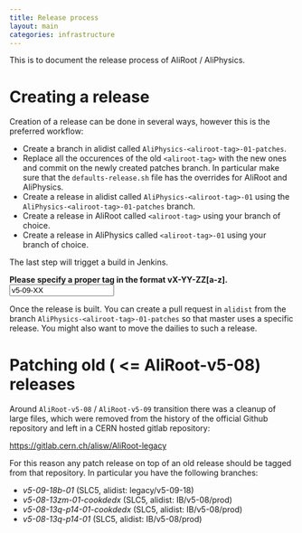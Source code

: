 ```yaml
---
title: Release process
layout: main
categories: infrastructure
---
```


This is to document the release process of AliRoot / AliPhysics.

# Creating a release

Creation of a release can be done in several ways, however this is the preferred workflow:

* Create a branch in alidist called `AliPhysics-<aliroot-tag>-01-patches`.
* Replace all the occurences of the old `<aliroot-tag>` with the new ones and commit on the newly created patches branch. In particular make sure that the `defaults-release.sh` file has the overrides for AliRoot and AliPhysics.
* Create a release in alidist called `AliPhysics-<aliroot-tag>-01` using the `AliPhysics-<aliroot-tag>-01-patches` branch. 
* Create a release in AliRoot called `<aliroot-tag>` using your branch of choice.
* Create a release in AliPhysics called `<aliroot-tag>-01` using your branch of choice.

The last step will trigget a build in Jenkins.

<script>
function update() {
  var targetMatcher = /(v[0-9]-[0-9][0-9]-[0-9][0-9])[a-z]*/;
  var release = document.getElementById("release").value;
  var match = release.match(targetMatcher);
  if (match === null) {
    document.getElementById("errorDiv").style.display = "block";
    document.getElementById("workDiv").style.display = "none";
    return;
  }
  document.getElementById("errorDiv").style.display = "none";
  var target = match[1];
  
  document.getElementById("alidist_target").value = "AliPhysics-" + target + "-01-patches";
  document.getElementById("alidist_tag").value = "AliPhysics-" + release + "-01";
  document.getElementById("alidist_title").value = "AliPhysics-" + release + "-01";
  document.getElementById("alidist_button").innerHTML = "Create tag for alidist@" + "AliPhysics-" + release + "-01";
  document.getElementById("aliroot_target").value = target + "-patches";
  document.getElementById("aliroot_tag").value = release;
  document.getElementById("aliroot_title").value = release;
  document.getElementById("aliroot_button").innerHTML = "Create tag for AliRoot@" + release;
  document.getElementById("aliphysics_target").value = target + "-01-patches"
  document.getElementById("aliphysics_tag").value = release + "-01";
  document.getElementById("aliphysics_title").value = release + "-01";
  document.getElementById("aliphysics_button").innerHTML = "Create tag for AliPhysics@" + release + "-01";
  document.getElementById("workDiv").style.display = "block";
}
</script>
<div id="errorDiv"><strong>Please specify a proper tag in the format vX-YY-ZZ[a-z].</strong></div>
<form>
  <input id="release" type="text" onkeyup="update()" onload="update()" value="v5-09-XX">
</form>
<div id="workDiv" style="display: none;">
<form target="_blank">
  <input id="alidist_target" type="hidden" name="target">
  <input id="alidist_tag" type="hidden" name="tag">
  <input id="alidist_title" type="hidden" name="title">
  <button id="alidist_button" type="submit" method="get" target="_blank" formaction="https://github.com/alisw/alidist/releases/new">Create alidist release</button>
</form>
<br/>
<form target="_blank">
  <input id="aliroot_target" type="hidden" name="target">
  <input id="aliroot_tag" type="hidden" name="tag">
  <input id="aliroot_title" type="hidden" name="title">
  <button id="aliroot_button" type="submit" method="get" target="_blank" formaction="https://github.com/alisw/AliRoot/releases/new">Create AliRoot release</button>
</form>
<br/>
<form target="_blank">
  <input id="aliphysics_target" type="hidden" name="target">
  <input id="aliphysics_tag" type="hidden" name="tag">
  <input id="aliphysics_title" type="hidden" name="title">
  <button id="aliphysics_button" type="submit" method="get" target="_blank" formaction="https://github.com/alisw/AliPhysics/releases/new">Create AliPhysics release</button>
</form>
<br/>
</div>

Once the release is built. You can create a pull request in `alidist` from the branch `AliPhysics-<aliroot-tag>-01-patches` so that master uses a specific release. You might also want to move the dailies to such a release.

# Patching old ( <= AliRoot-v5-08) releases

Around `AliRoot-v5-08` / `AliRoot-v5-09` transition there
was a cleanup of large files, which were removed from the history of the official Github repository and left in a CERN hosted gitlab repository:

https://gitlab.cern.ch/alisw/AliRoot-legacy

For this reason any patch release on top of an old release should be tagged from that repository. In particular you have the following branches:

 * *v5-09-18b-01* (SLC5, alidist: legacy/v5-09-18)
 * *v5-08-13zm-01-cookdedx* (SLC5, alidist: IB/v5-08/prod)
 * *v5-08-13q-p14-01-cookdedx* (SLC5, alidist: IB/v5-08/prod)
 * *v5-08-13q-p14-01* (SLC5, alidist: IB/v5-08/prod)
 

